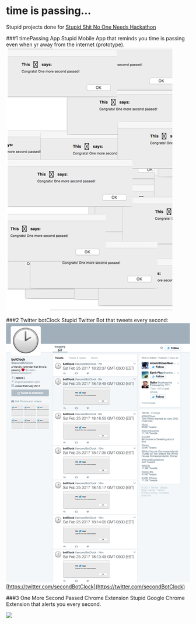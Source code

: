#  time is passing...

Stupid projects done for [Stupid Shit No One Needs Hackathon](http://www.stupidhackathon.com/)

###1 timePassing App
Stupid Mobile App that reminds you time is passing even when yr away from the internet (prototype).
![](_docs/mobileApp.png)

###2 Twitter botClock
Stupid Twitter Bot that tweets every second:
![](_docs/secondBot.png)
[https://twitter.com/secondBotClock](https://twitter.com/secondBotClock)


###3 One More Second Passed Chrome Extension
Stupid Google Chrome Extension that alerts you every second.

![](_docs/chormeExtension.png)
